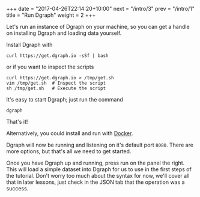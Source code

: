 +++
date = "2017-04-26T22:14:20+10:00"
next = "/intro/3"
prev = "/intro/1"
title = "Run Dgraph"
weight = 2
+++

Let's run an instance of Dgraph on your machine, so you can get a
handle on installing Dgraph and loading data yourself.

Install Dgraph with

```
curl https://get.dgraph.io -sSf | bash
```

or if you want to inspect the scripts

```
curl https://get.dgraph.io > /tmp/get.sh
vim /tmp/get.sh  # Inspect the script
sh /tmp/get.sh   # Execute the script
```

It's easy to start Dgraph; just run the command

```
dgraph
```

That's it!

Alternatively, you could install and run with [Docker](https://docs.dgraph.io/v0.7.5/get-started/#docker-image-installation).

Dgraph will now be running and listening on it's default port `8080`.
There are more options, but that's all we need to get started.

Once you have Dgraph up and running, press run on the panel the
right.  This will load a simple dataset into Dgraph for us to use in
the first steps of the tutorial.  Don't worry too much about the
syntax for now, we'll cover all that in later lessons, just check in
the JSON tab that the operation was a success.

